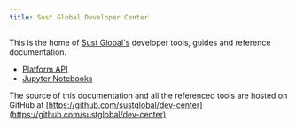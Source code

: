 ```yaml
---
title: Sust Global Developer Center
---
```


This is the home of [Sust Global's](https://www.sustglobal.com/) developer tools, guides and reference documentation.

* [Platform API](./api.html)
* [Jupyter Notebooks](./jupyter-notebooks.html)

The source of this documentation and all the referenced tools are hosted on GitHub at [https://github.com/sustglobal/dev-center](https://github.com/sustglobal/dev-center).

